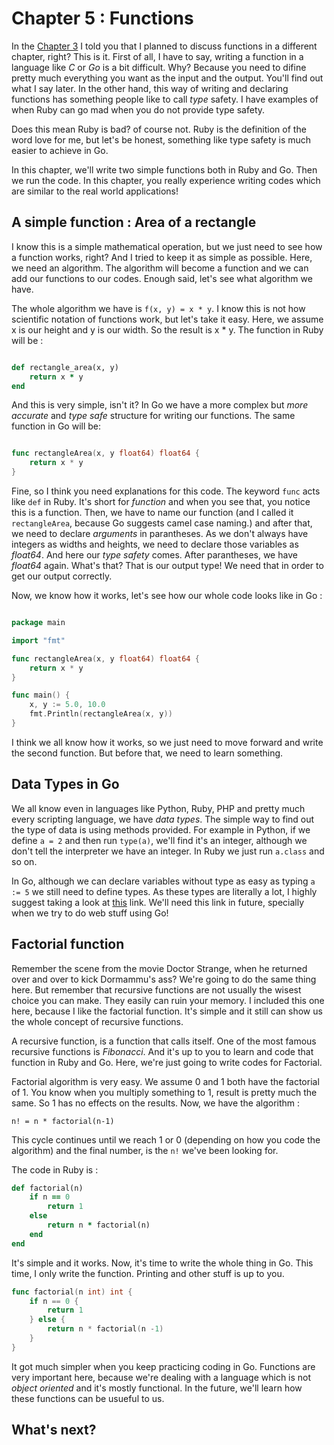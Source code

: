 # Chapter 5 : Functions

In the [Chapter 3](chapter03.md) I told you that I planned to discuss functions in a different chapter, right? This is it. First of all, I have to say, writing a function in a language like _C_ or _Go_ is a bit difficult. Why? Because you need to difine pretty much everything you want as the input and the output. You'll find out what I say later. In the other hand, this way of writing and declaring functions has something people like to call _type_ safety. I have examples of when Ruby can go mad when you do not provide type safety. 

Does this mean Ruby is bad? of course not. Ruby is the definition of the word love for me, but let's be honest, something like type safety is much easier to achieve in Go.

In this chapter, we'll write two simple functions both in Ruby and Go. Then we run the code. In this chapter, you really experience writing codes which are similar to the real world applications!

## A simple function : Area of a rectangle 

I know this is a simple mathematical operation, but we just need to see how a function works, right? And I tried to keep it as simple as possible. Here, we need an algorithm. The algorithm will become a function and we can add our functions to our codes. Enough said, let's see what algorithm we have. 

The whole algorithm we have is `f(x, y) = x * y`. I know this is not how scientific notation of functions work, but let's take it easy. Here, we assume x is our height and y is our width. So the result is x * y. The function in Ruby will be :

```ruby

def rectangle_area(x, y)
    return x * y 
end
```

And this is very simple, isn't it? In Go we have a more complex but _more accurate_ and _type safe_ structure for writing our functions. The same function in Go will be: 

```go

func rectangleArea(x, y float64) float64 {
	return x * y
}
``` 

Fine, so I think you need explanations for this code. The keyword `func` acts like `def` in Ruby. It's short for _function_ and when you see that, you notice this is a function. Then, we have to name our function (and I called it `rectangleArea`, because Go suggests camel case naming.) and after that, we need to declare _arguments_ in parantheses. As we don't always have integers as widths and heights, we need to declare those variables as _float64_. And here our _type safety_ comes. After parantheses, we have _float64_ again. What's that? That is our output type! We need that in order to get our output correctly. 

Now, we know how it works, let's see how our whole code looks like in Go : 

```go

package main

import "fmt"

func rectangleArea(x, y float64) float64 {
	return x * y
}

func main() {
	x, y := 5.0, 10.0
	fmt.Println(rectangleArea(x, y))
}
```

I think we all know how it works, so we just need to move forward and write the second function. But before that, we need to learn something. 

## Data Types in Go

We all know even in languages like Python, Ruby, PHP and pretty much every scripting language, we have _data types_. The simple way to find out the type of data is using methods provided. For example in Python, if we define `a = 2` and then run `type(a)`, we'll find it's an integer, although we don't tell the interpreter we have an integer. In Ruby we just run `a.class` and so on. 

In Go, although we can declare variables without type as easy as typing `a := 5` we still need to define types. As these types are literally a lot, I highly suggest taking a look at [this](https://golangbyexample.com/all-data-types-in-golang-with-examples/) link. We'll need this link in future, specially when we try to do web stuff using Go!

## Factorial function

Remember the scene from the movie Doctor Strange, when he returned over and over to kick Dormammu's ass? We're going to do the same thing here. But remember that recursive functions are not usually the wisest choice you can make. They easily can ruin your memory. I included this one here, because I like the factorial function. It's simple and it still can show us the whole concept of recursive functions. 

A recursive function, is a function that calls itself. One of the most famous recursive functions is _Fibonacci_. And it's up to you to learn and code that function in Ruby and Go. Here, we're just going to write codes for Factorial. 

Factorial algorithm is very easy. We assume 0 and 1 both have the factorial of 1. You know when you multiply something to 1, result is pretty much the same. So 1 has no effects on the results. Now, we have the algorithm : 

```
n! = n * factorial(n-1)
``` 

This cycle continues until we reach 1 or 0 (depending on how you code the algorithm) and the final number, is the `n!` we've been looking for. 

The code in Ruby is :

```ruby
def factorial(n)
    if n == 0
        return 1
    else
        return n * factorial(n)
    end
end
```

It's simple and it works. Now, it's time to write the whole thing in Go. This time, I only write the function. Printing and other stuff is up to you. 

```go
func factorial(n int) int {
    if n == 0 {
        return 1
    } else {
        return n * factorial(n -1)
    }
}
```

It got much simpler when you keep practicing coding in Go. Functions are very important here, because we're dealing with a language which is not _object oriented_ and it's mostly functional. In the future, we'll learn how these functions can be usueful to us. 

## What's next? 